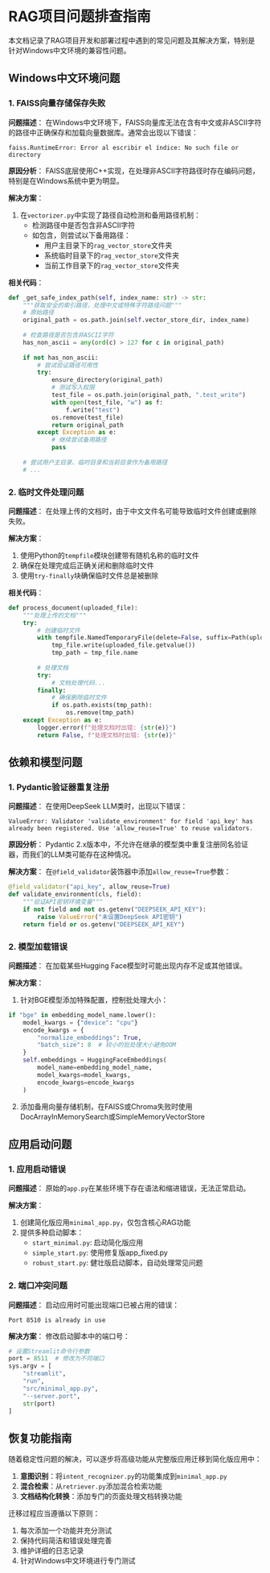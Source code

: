 # RAG项目问题排查指南

本文档记录了RAG项目开发和部署过程中遇到的常见问题及其解决方案，特别是针对Windows中文环境的兼容性问题。

## Windows中文环境问题

### 1. FAISS向量存储保存失败

**问题描述**：
在Windows中文环境下，FAISS向量库无法在含有中文或非ASCII字符的路径中正确保存和加载向量数据库。通常会出现以下错误：
```
faiss.RuntimeError: Error al escribir el índice: No such file or directory
```

**原因分析**：
FAISS底层使用C++实现，在处理非ASCII字符路径时存在编码问题，特别是在Windows系统中更为明显。

**解决方案**：
1. 在`vectorizer.py`中实现了路径自动检测和备用路径机制：
   - 检测路径中是否包含非ASCII字符
   - 如包含，则尝试以下备用路径：
     - 用户主目录下的`rag_vector_store`文件夹
     - 系统临时目录下的`rag_vector_store`文件夹
     - 当前工作目录下的`rag_vector_store`文件夹

**相关代码**：
```python
def _get_safe_index_path(self, index_name: str) -> str:
    """获取安全的索引路径，处理中文或特殊字符路径问题"""
    # 原始路径
    original_path = os.path.join(self.vector_store_dir, index_name)
    
    # 检查路径是否包含非ASCII字符
    has_non_ascii = any(ord(c) > 127 for c in original_path)
    
    if not has_non_ascii:
        # 尝试验证路径可用性
        try:
            ensure_directory(original_path)
            # 测试写入权限
            test_file = os.path.join(original_path, ".test_write")
            with open(test_file, "w") as f:
                f.write("test")
            os.remove(test_file)
            return original_path
        except Exception as e:
            # 继续尝试备用路径
            pass
    
    # 尝试用户主目录、临时目录和当前目录作为备用路径
    # ...
```

### 2. 临时文件处理问题

**问题描述**：
在处理上传的文档时，由于中文文件名可能导致临时文件创建或删除失败。

**解决方案**：
1. 使用Python的`tempfile`模块创建带有随机名称的临时文件
2. 确保在处理完成后正确关闭和删除临时文件
3. 使用`try-finally`块确保临时文件总是被删除

**相关代码**：
```python
def process_document(uploaded_file):
    """处理上传的文档"""
    try:
        # 创建临时文件
        with tempfile.NamedTemporaryFile(delete=False, suffix=Path(uploaded_file.name).suffix) as tmp_file:
            tmp_file.write(uploaded_file.getvalue())
            tmp_path = tmp_file.name
        
        # 处理文档
        try:
            # 文档处理代码...
        finally:
            # 确保删除临时文件
            if os.path.exists(tmp_path):
                os.remove(tmp_path)
    except Exception as e:
        logger.error(f"处理文档时出错: {str(e)}")
        return False, f"处理文档时出错: {str(e)}"
```

## 依赖和模型问题

### 1. Pydantic验证器重复注册

**问题描述**：
在使用DeepSeek LLM类时，出现以下错误：
```
ValueError: Validator 'validate_environment' for field 'api_key' has already been registered. Use 'allow_reuse=True' to reuse validators.
```

**原因分析**：
Pydantic 2.x版本中，不允许在继承的模型类中重复注册同名验证器，而我们的LLM类可能存在这种情况。

**解决方案**：
在`@field_validator`装饰器中添加`allow_reuse=True`参数：

```python
@field_validator("api_key", allow_reuse=True)
def validate_environment(cls, field):
    """验证API密钥环境变量"""
    if not field and not os.getenv("DEEPSEEK_API_KEY"):
        raise ValueError("未设置DeepSeek API密钥")
    return field or os.getenv("DEEPSEEK_API_KEY")
```

### 2. 模型加载错误

**问题描述**：
在加载某些Hugging Face模型时可能出现内存不足或其他错误。

**解决方案**：
1. 针对BGE模型添加特殊配置，控制批处理大小：
```python
if "bge" in embedding_model_name.lower():
    model_kwargs = {"device": "cpu"}
    encode_kwargs = {
        "normalize_embeddings": True,
        "batch_size": 8  # 较小的批处理大小避免OOM
    }
    self.embeddings = HuggingFaceEmbeddings(
        model_name=embedding_model_name,
        model_kwargs=model_kwargs,
        encode_kwargs=encode_kwargs
    )
```

2. 添加备用向量存储机制，在FAISS或Chroma失败时使用DocArrayInMemorySearch或SimpleMemoryVectorStore

## 应用启动问题

### 1. 应用启动错误

**问题描述**：
原始的`app.py`在某些环境下存在语法和缩进错误，无法正常启动。

**解决方案**：
1. 创建简化版应用`minimal_app.py`，仅包含核心RAG功能
2. 提供多种启动脚本：
   - `start_minimal.py`: 启动简化版应用
   - `simple_start.py`: 使用修复版app_fixed.py
   - `robust_start.py`: 健壮版启动脚本，自动处理常见问题

### 2. 端口冲突问题

**问题描述**：
启动应用时可能出现端口已被占用的错误：
```
Port 8510 is already in use
```

**解决方案**：
修改启动脚本中的端口号：
```python
# 设置Streamlit命令行参数
port = 8511  # 修改为不同端口
sys.argv = [
    "streamlit", 
    "run", 
    "src/minimal_app.py",
    "--server.port", 
    str(port)
]
```

## 恢复功能指南

随着稳定性问题的解决，可以逐步将高级功能从完整版应用迁移到简化版应用中：

1. **意图识别**：将`intent_recognizer.py`的功能集成到`minimal_app.py`
2. **混合检索**：从`retriever.py`添加混合检索功能
3. **文档结构化转换**：添加专门的页面处理文档转换功能

迁移过程应当遵循以下原则：
1. 每次添加一个功能并充分测试
2. 保持代码简洁和错误处理完善
3. 维护详细的日志记录
4. 针对Windows中文环境进行专门测试 